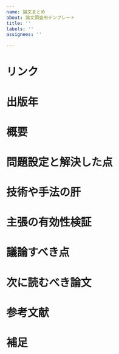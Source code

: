 ```yaml
---
name: 論文まとめ
about: 論文調査用テンプレート
title: ''
labels: ''
assignees: ''

---
```

# リンク

# 出版年

# 概要

# 問題設定と解決した点

# 技術や手法の肝

# 主張の有効性検証

# 議論すべき点

# 次に読むべき論文

# 参考文献

# 補足
